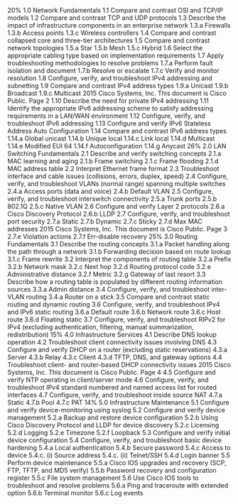 20% 1.0 Network Fundamentals
1.1 Compare and contrast OSI and TCP/IP models
1.2 Compare and contrast TCP and UDP protocols
1.3 Describe the impact of infrastructure components in an enterprise network
1.3.a Firewalls
1.3.b Access points
1.3.c Wireless controllers
1.4 Compare and contrast collapsed core and three-tier architectures
1.5 Compare and contrast network topologies
1.5.a Star
1.5.b Mesh
1.5.c Hybrid
1.6 Select the appropriate cabling type based on implementation requirements
1.7 Apply troubleshooting methodologies to resolve problems
1.7.a Perform fault isolation and document
1.7.b Resolve or escalate
1.7.c Verify and monitor resolution
1.8 Configure, verify, and troubleshoot IPv4 addressing and subnetting
1.9 Compare and contrast IPv4 address types
1.9.a Unicast
1.9.b Broadcast
1.9.c Multicast
2015 Cisco Systems, Inc. This document is Cisco Public. Page 2
1.10 Describe the need for private IPv4 addressing
1.11 Identify the appropriate IPv6 addressing scheme to satisfy addressing requirements in a
LAN/WAN environment
1.12 Configure, verify, and troubleshoot IPv6 addressing
1.13 Configure and verify IPv6 Stateless Address Auto Configuration
1.14 Compare and contrast IPv6 address types
1.14.a Global unicast
1.14.b Unique local
1.14.c Link local
1.14.d Multicast
1.14.e Modified EUI 64
1.14.f Autoconfiguration
1.14.g Anycast
26% 2.0 LAN Switching Fundamentals
2.1 Describe and verify switching concepts
2.1.a MAC learning and aging
2.1.b Frame switching
2.1.c Frame flooding
2.1.d MAC address table
2.2 Interpret Ethernet frame format
2.3 Troubleshoot interface and cable issues (collisions, errors, duplex, speed)
2.4 Configure, verify, and troubleshoot VLANs (normal range) spanning multiple switches
2.4.a Access ports (data and voice)
2.4.b Default VLAN
2.5 Configure, verify, and troubleshoot interswitch connectivity
2.5.a Trunk ports
2.5.b 802.1Q
2.5.c Native VLAN
2.6 Configure and verify Layer 2 protocols
2.6.a Cisco Discovery Protocol
2.6.b LLDP
2.7 Configure, verify, and troubleshoot port security
2.7.a Static
2.7.b Dynamic
2.7.c Sticky
2.7.d Max MAC addresses
2015 Cisco Systems, Inc. This document is Cisco Public. Page 3
2.7.e Violation actions
2.7.f Err-disable recovery
25% 3.0 Routing Fundamentals
3.1 Describe the routing concepts
3.1.a Packet handling along the path through a network
3.1.b Forwarding decision based on route lookup
3.1.c Frame rewrite
3.2 Interpret the components of routing table
3.2.a Prefix
3.2.b Network mask
3.2.c Next hop
3.2.d Routing protocol code
3.2.e Administrative distance
3.2.f Metric
3.2.g Gateway of last resort
3.3 Describe how a routing table is populated by different routing information sources
3.3.a Admin distance
3.4 Configure, verify, and troubleshoot inter-VLAN routing
3.4.a Router on a stick
3.5 Compare and contrast static routing and dynamic routing
3.6 Configure, verify, and troubleshoot IPv4 and IPv6 static routing
3.6.a Default route
3.6.b Network route
3.6.c Host route
3.6.d Floating static
3.7 Configure, verify, and troubleshoot RIPv2 for IPv4 (excluding authentication, filtering,
manual summarization, redistribution)
15% 4.0 Infrastructure Services
4.1 Describe DNS lookup operation
4.2 Troubleshoot client connectivity issues involving DNS
4.3 Configure and verify DHCP on a router (excluding static reservations)
4.3.a Server
4.3.b Relay
4.3.c Client
4.3.d TFTP, DNS, and gateway options
4.4 Troubleshoot client- and router-based DHCP connectivity issues
2015 Cisco Systems, Inc. This document is Cisco Public. Page 4
4.5 Configure and verify NTP operating in client/server mode
4.6 Configure, verify, and troubleshoot IPv4 standard numbered and named access list for
routed interfaces
4.7 Configure, verify, and troubleshoot inside source NAT
4.7.a Static
4.7.b Pool
4.7.c PAT
14% 5.0 Infrastructure Maintenance
5.1 Configure and verify device-monitoring using syslog
5.2 Configure and verify device management
5.2.a Backup and restore device configuration
5.2.b Using Cisco Discovery Protocol and LLDP for device discovery
5.2.c Licensing
5.2.d Logging
5.2.e Timezone
5.2.f Loopback
5.3 Configure and verify initial device configuration
5.4 Configure, verify, and troubleshoot basic device hardening
5.4.a Local authentication
5.4.b Secure password
5.4.c Access to device
5.4.c. (i) Source address
5.4.c. (ii) Telnet/SSH
5.4.d Login banner
5.5 Perform device maintenance
5.5.a Cisco IOS upgrades and recovery (SCP, FTP, TFTP, and MD5 verify)
5.5.b Password recovery and configuration register
5.5.c File system management
5.6 Use Cisco IOS tools to troubleshoot and resolve problems
5.6.a Ping and traceroute with extended option
5.6.b Terminal monitor
5.6.c Log events
